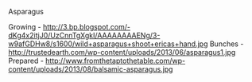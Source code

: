 Asparagus

Growing - http://3.bp.blogspot.com/-dKg4x2itjJ0/UzCnnTgXgkI/AAAAAAAAENg/3-w9afGDHw8/s1600/wild+asparagus+shoot+ericas+hand.jpg
Bunches - http://trustedearth.com/wp-content/uploads/2013/06/asparagus1.jpg
Prepared - http://www.fromthetaptothetable.com/wp-content/uploads/2013/08/balsamic-asparagus.jpg